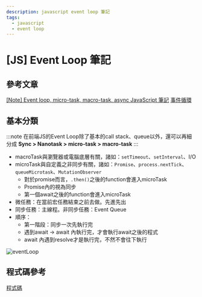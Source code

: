 ```yaml
---
description: javascript event loop 筆記
tags:
  - javascript
  - event loop
---
```


# [JS] Event Loop 筆記

## 參考文章
[[Note] Event loop, micro-task, macro-task, async JavaScript 筆記](https://pjchender.dev/javascript/note-event-loop-microtask/)
[事件循環](https://github.com/febobo/web-interview/issues/73)
## 基本分類
:::note
在前端JS的Event Loop除了基本的call stack、queue以外，還可以再細分成 **Sync > Nanotask > micro-task > macro-task**
:::

* macroTask與瀏覽器或電腦底層有關，諸如：`setTimeout`、`setInterval`、I/O
* microTask與自定義之非同步有關，諸如：`Promise`、`process.nextTick`、`queueMicrotask`、`MutationObserver`
  * 對於promise而言，`.then()`之後的function會進入microTask
  * Promise內的視為同步
  * 第一個await之後的function會進入microTask
* 微任務：在當前宏任務結束之前去做。先進先出
* 同步任務：主線程。非同步任務：Event Queue
* 順序：
  * 第一階段：同步一次先執行完
  * 遇到await -> await 內執行完，才會執行await之後的程式
  * await 內遇到resolve才是執行完，不然不會往下執行



![eventLoop](https://camo.githubusercontent.com/0543b7e9ab5a20ebb98cedb05365abc3457902fdf6134b4d892f9859d7c8a656/68747470733a2f2f7374617469632e7675652d6a732e636f6d2f36653830653565302d376362382d313165622d383566362d3666616337376330633962332e706e67)
## 程式碼參考
[程式碼](https://pjchender.dev/javascript/note-event-loop-microtask/#promise-%E4%B8%AD%E7%9A%84%E7%A8%8B%E5%BC%8F%E6%9C%83%E7%9B%B4%E6%8E%A5%E5%9F%B7%E8%A1%8C%E4%B8%8D%E6%9C%83%E9%80%B2%E5%85%A5-microtaskthen-%E4%B8%AD%E7%9A%84%E7%A8%8B%E5%BC%8F%E6%89%8D%E6%9C%83%E9%80%B2-microtask)

















